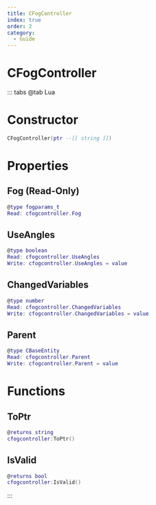 ```yaml
---
title: CFogController
index: true
order: 2
category:
  - Guide
---
```


# CFogController

::: tabs
@tab Lua
# Constructor
```lua
CFogController(ptr --[[ string ]])
```
# Properties
## Fog (Read-Only)
```lua
@type fogparams_t
Read: cfogcontroller.Fog
```
## UseAngles 
```lua
@type boolean
Read: cfogcontroller.UseAngles
Write: cfogcontroller.UseAngles = value
```
## ChangedVariables 
```lua
@type number
Read: cfogcontroller.ChangedVariables
Write: cfogcontroller.ChangedVariables = value
```
## Parent 
```lua
@type CBaseEntity
Read: cfogcontroller.Parent
Write: cfogcontroller.Parent = value
```
# Functions
## ToPtr
```lua
@returns string
cfogcontroller:ToPtr()
```
## IsValid
```lua
@returns bool
cfogcontroller:IsValid()
```

:::